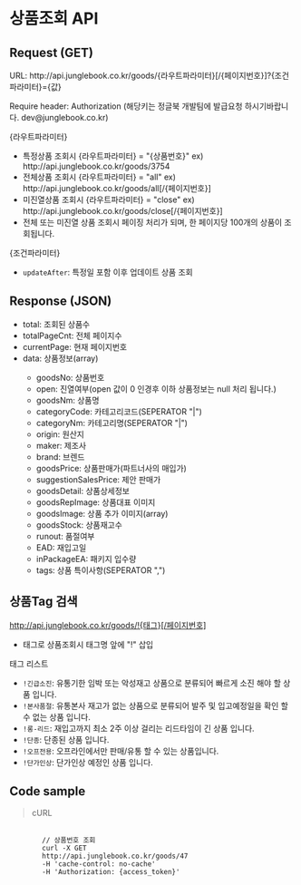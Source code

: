 # 상품조회 API

## Request (GET) ##
<p>URL: http://api.junglebook.co.kr/goods/{라우트파라미터}[/{페이지번호}]?{조건파라미터}={값}</p>
<p>Require header: Authorization (해당키는 정글북 개발팀에 발급요청 하시기바랍니다. dev@junglebook.co.kr)</p>

{라우트파라미터}
<ul>
	<li>특정상품 조회시 {라우트파라미터} = "{상품번호}" ex) http://api.junglebook.co.kr/goods/3754</li>
	<li>전체상품 조회시 {라우트파라미터} = "all" ex) http://api.junglebook.co.kr/goods/all[/{페이지번호}]</li>
	<li>미진열상품 조회시 {라우트파라미터} = "close" ex) http://api.junglebook.co.kr/goods/close[/{페이지번호}]</li>
	<li>전체 또는 미진열 상품 조회시 페이징 처리가 되며, 한 페이지당 100개의 상품이 조회됩니다.</li>
</ul>

{조건파라미터}
<ul>
	<li><code>updateAfter</code>: 특정일 포함 이후 업데이트 상품 조회</li>
</ul>

## Response (JSON) ##
<ul>
  <li>total: 조회된 상품수</li>
  <li>totalPageCnt: 전체 페이지수</li>
  <li>currentPage: 현재 페이지번호</li>
  <li>data: 상품정보(array)</li>
  <ul>
    <li>goodsNo: 상품번호</li>
	<li>open: 진열여부(open 값이 0 인경후 이하 상품정보는 null 처리 됩니다.)</li>
    <li>goodsNm: 상품명</li>
    <li>categoryCode: 카테고리코드(SEPERATOR "|")</li>
    <li>categoryNm: 카테고리명(SEPERATOR "|")</li>
    <li>origin: 원산지</li>
    <li>maker: 제조사</li>
    <li>brand: 브렌드</li>
    <li>goodsPrice: 상품판매가(파트너사의 매입가)</li>
    <li>suggestionSalesPrice: 제안 판매가</li>
    <li>goodsDetail: 상품상세정보</li>
	<li>goodsRepImage: 상품대표 이미지</li>
    <li>goodsImage: 상품 추가 이미지(array)</li>
    <li>goodsStock: 상품재고수</li>
    <li>runout: 품절여부</li>
    <li>EAD: 재입고일</li>
    <li>inPackageEA: 패키지 입수량</li>
	<li>tags: 상품 특이사항(SEPERATOR ",")</li>
  </ul>
</ul>

## 상품Tag 검색 ##

http://api.junglebook.co.kr/goods/!{태그}[/페이지번호]
* 태그로 상품조회시 태그명 앞에 "!" 삽입

태그 리스트
<ul>
	<li><code>!긴급소진</code>: 유통기한 임박 또는 악성재고 상품으로 분류되어 빠르게 소진 해야 할 상품 입니다.</li>
	<li><code>!본사품절</code>: 유통본사 재고가 없는 상품으로 분류되어 발주 및 입고예정일을 확인 할 수 없는 상품 입니다.</li>
	<li><code>!롱-리드</code>: 재입고까지 최소 2주 이상 걸리는 리드타임이 긴 상품 입니다.</li>
	<li><code>!단종</code>: 단종된 상품 입니다.</li>
	<li><code>!오프전용</code>: 오프라인에서만 판매/유통 할 수 있는 상품입니다.</li>
	<li><code>!단가인상</code>: 단가인상 예정인 상품 입니다.</li>
</ul>

## Code sample ##
<blockquote>
	<p>cURL</p>
</blockquote>
<pre>
	<code>
		// 상품번호 조회
		curl -X GET
		http://api.junglebook.co.kr/goods/47
		-H 'cache-control: no-cache'
		-H 'Authorization: {access_token}'
	</code>
</pre>